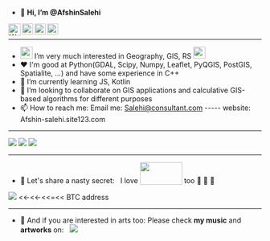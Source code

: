- 👋 **Hi, I’m @AfshinSalehi**  
<a target="_blank" href="https://api.whatsapp.com/send?phone=989132118305">
  <img align="left" alt="Whatsapp" width="24px" src="https://cdn-icons-png.flaticon.com/512/1384/1384055.png" />
</a> 
<a target="_blank" href="mailto:salehi@consultant.com">
  <img align="left" alt="Gmail" width="22px" src="https://cdn-icons-png.flaticon.com/512/624/624961.png" />
</a>
<a target="_blank" href="afshin-salehi.site123.com">
  <img align="left" alt="Gmail" width="22px" src="https://cdn-icons-png.flaticon.com/512/1150/1150626.png" />
</a>

<a target="_blank" href="https://www.instagram.com/afshinsalehi.1/">
  <img align="left" alt="Instagram" width="22px" src="https://cdn-icons-png.flaticon.com/512/174/174855.png" />
</a> 

</br>


----
  
- <img src="https://github.com/TheDudeThatCode/TheDudeThatCode/blob/master/Assets/Earth.gif" width="24px"> I’m very much interested in Geography, GIS, RS <img src="https://github.com/TheDudeThatCode/TheDudeThatCode/blob/master/Assets/Earth.gif" width="24px">
- ♥ I'm good at Python(GDAL, Scipy, Numpy, Leaflet, PyQGIS, PostGIS, Spatialite, ...) and have some experience in C++
- 🌱 I’m currently learning JS, Kotlin
- 💞️ I’m looking to collaborate on GIS applications and calculative GIS-based algorithms for different purposes
- 📫 How to reach me: Email me: Salehi@consultant.com ----- website: Afshin-salehi.site123.com
- ---
![](https://img.shields.io/badge/python%20-%2314354C.svg?&style=for-the-badge&logo=python&logoColor=white) ![](https://img.shields.io/badge/shell_script%20-%23121011.svg?&style=for-the-badge&logo=gnu-bash&logoColor=white) ![](https://img.shields.io/badge/windows-0078D6?logo=windows&logoColor=white&style=for-the-badge)


- ---
- 🤫 Let's share a nasty secret:  &nbsp; I love    <img src="https://www.svgrepo.com/show/210233/money-cash.svg" height ="45px" width="84px" style="vertical-align:bottom">  too    🤑 🤑 🤑

[![](https://img.shields.io/badge/bitcoin-%23000000.svg?&style=for-the-badge&logo=bitcoin&logoColor=white)](https://www.blockchain.com/btc/address/18JjzQTDZayfrsnLhoKvQwRYCXiDbK8QW4)  <<-<<-<<=<<  BTC address

----
- 🎸 And if you are interested in arts too: Please check **my music** and **artworks** on: &nbsp; [![](https://img.shields.io/badge/instagram-%23E4405F.svg?&style=for-the-badge&logo=instagram&logoColor=white)](https://instagram.com/afshinsalehi.1)

<!---
AfshinSalehi/AfshinSalehi is a ✨ special ✨ repository because its `README.md` (this file) appears on your GitHub profile.
You can click the Preview link to take a look at your changes.
--->
